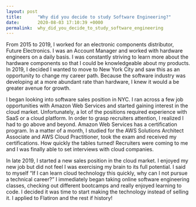 ```yaml
---
layout: post
title:      "Why did you decide to study Software Engineering?"
date:       2020-08-03 17:10:39 +0000
permalink:  why_did_you_decide_to_study_software_engineering
---
```



From 2015 to 2019, I worked for an electronic components distributor, Future Electronics. I was an Account Manager and worked with hardware engineers on a daily basis. I was constantly striving to learn more about the hardware components so that I could be knowledgeable about my products. In 2019, I decided I wanted to move to New York City and saw this as an opportunity to change my career path. Because the software industry was developing at a more abundant rate than hardware, I knew it would a be greater avenue for growth.  

I began looking into software sales position in NYC. I ran across a few job opportunities with Amazon Web Services and started gaining interest in the cloud market. Unfortunately, a lot of the positions required experience with SaaS or a cloud platform. In order to grasp recruiters attention, I realized I had to go above and beyond. Amazon Web Services has a certification program. In a matter of a month, I studied for the AWS Solutions Architect Associate and AWS Cloud Practitioner, took the exam and received my certifications. How quickly the tables turned! Recruiters were coming to me and I was finally able to set interviews with cloud companies. 

In late 2019, I started a new sales position in the cloud market. I enjoyed my new job but did not feel I was exercising my brain to its full potential. I said to myself “If I can learn cloud technology this quickly, why can I not pursue a technical career?” I immediately began taking online software engineering classes, checking out different bootcamps and really enjoyed learning to code. I decided it was time to start making the technology instead of selling it. I applied to Flatiron and the rest if history! 

